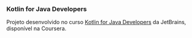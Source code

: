### Kotlin for Java Developers

Projeto desenvolvido no curso <a href="https://www.coursera.org/learn/kotlin-for-java-developers">Kotlin for Java Developers</a> da JetBrains, disponível na Coursera.
